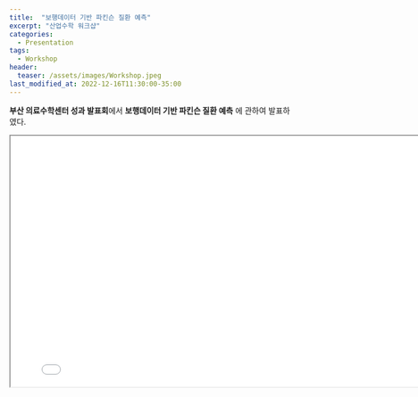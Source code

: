 ```yaml
---
title:  "보행데이터 기반 파킨슨 질환 예측"
excerpt: "산업수학 워크샵"
categories:
  - Presentation
tags:
  - Workshop
header:
  teaser: /assets/images/Workshop.jpeg
last_modified_at: 2022-12-16T11:30:00-35:00
---
```


**부산 의료수학센터 성과 발표회**에서 **보행데이터 기반 파킨슨 질환 예측** 에 관하여 발표하였다.

<iframe src = "/ViewerJS/#../assets/pdf/workshop221216.pdf" width='800' height='450' allowfullscreen webkitallowfullscreen></iframe>